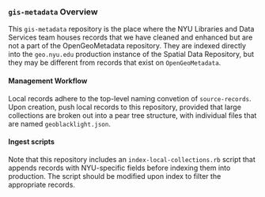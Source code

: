 ### ```gis-metadata``` Overview

This ```gis-metadata``` repository is the place where the NYU Libraries and Data Services team houses records that we have cleaned and enhanced but are not a part of the OpenGeoMetadata repository. They are indexed directly into the ```geo.nyu.edu``` production instance of the Spatial Data Repository, but they may be different from records that exist on ```OpenGeoMetadata```.

#### Management Workflow

Local records adhere to the top-level naming convetion of ```source-records```. Upon creation, push local records to this repository, provided that large collections are broken out into a pear tree structure, with individual files that are named ```geoblacklight.json```.

#### Ingest scripts

Note that this repository includes an ```index-local-collections.rb``` script that appends records with NYU-specific fields before indexing them into production. The script should be modified upon index to filter the appropriate records.
